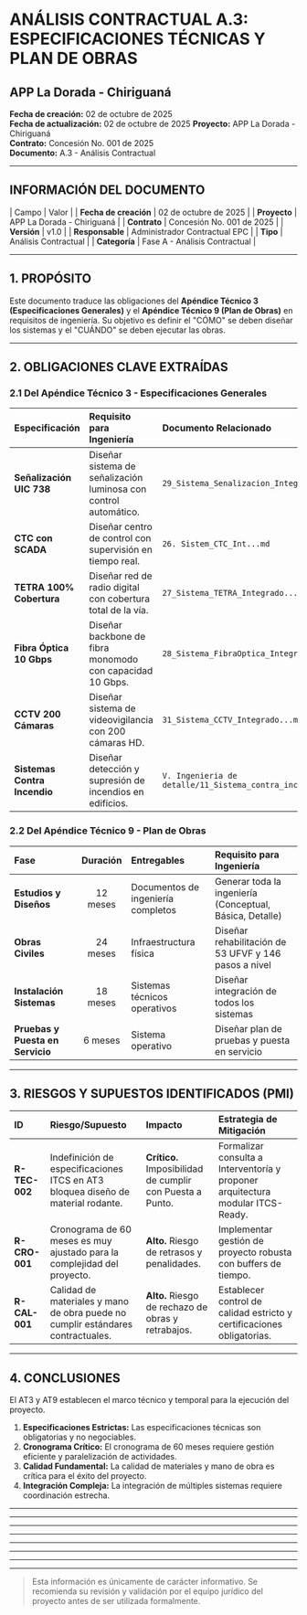 # ANÁLISIS CONTRACTUAL A.3: ESPECIFICACIONES TÉCNICAS Y PLAN DE OBRAS
## APP La Dorada - Chiriguaná

**Fecha de creación:** 02 de octubre de 2025  
**Fecha de actualización:** 02 de octubre de 2025
**Proyecto:** APP La Dorada - Chiriguaná  
**Contrato:** Concesión No. 001 de 2025  
**Documento:** A.3 - Análisis Contractual  

---
## INFORMACIÓN DEL DOCUMENTO

| Campo | Valor |
| **Fecha de creación** | 02 de octubre de 2025 |
| **Proyecto** | APP La Dorada - Chiriguaná |
| **Contrato** | Concesión No. 001 de 2025 |
| **Versión** | v1.0 |
| **Responsable** | Administrador Contractual EPC |
| **Tipo** | Análisis Contractual |
| **Categoría** | Fase A - Análisis Contractual |

---

## 1. PROPÓSITO

Este documento traduce las obligaciones del **Apéndice Técnico 3 (Especificaciones Generales)** y el **Apéndice Técnico 9 (Plan de Obras)** en requisitos de ingeniería. Su objetivo es definir el "CÓMO" se deben diseñar los sistemas y el "CUÁNDO" se deben ejecutar las obras.

---

## 2. OBLIGACIONES CLAVE EXTRAÍDAS

### 2.1 Del Apéndice Técnico 3 - Especificaciones Generales

| Especificación | Requisito para Ingeniería | Documento Relacionado |
|:---|:---|:---|
| **Señalización UIC 738** | Diseñar sistema de señalización luminosa con control automático. | `29_Sistema_Senalizacion_Integrado...md` |
| **CTC con SCADA** | Diseñar centro de control con supervisión en tiempo real. | `26. Sistem_CTC_Int...md` |
| **TETRA 100% Cobertura** | Diseñar red de radio digital con cobertura total de la vía. | `27_Sistema_TETRA_Integrado...md` |
| **Fibra Óptica 10 Gbps** | Diseñar backbone de fibra monomodo con capacidad 10 Gbps. | `28_Sistema_FibraOptica_Integrado...md` |
| **CCTV 200 Cámaras** | Diseñar sistema de videovigilancia con 200 cámaras HD. | `31_Sistema_CCTV_Integrado...md` |
| **Sistemas Contra Incendio** | Diseñar detección y supresión de incendios en edificios. | `V. Ingenieria de detalle/11_Sistema_contra_incendio...md` |

### 2.2 Del Apéndice Técnico 9 - Plan de Obras

| Fase | Duración | Entregables | Requisito para Ingeniería |
|:---|:---:|:---|:---|
| **Estudios y Diseños** | 12 meses | Documentos de ingeniería completos | Generar toda la ingeniería (Conceptual, Básica, Detalle) |
| **Obras Civiles** | 24 meses | Infraestructura física | Diseñar rehabilitación de 53 UFVF y 146 pasos a nivel |
| **Instalación Sistemas** | 18 meses | Sistemas técnicos operativos | Diseñar integración de todos los sistemas |
| **Pruebas y Puesta en Servicio** | 6 meses | Sistema operativo | Diseñar plan de pruebas y puesta en servicio |

---

## 3. RIESGOS Y SUPUESTOS IDENTIFICADOS (PMI)

| ID | Riesgo/Supuesto | Impacto | Estrategia de Mitigación |
|:---|:---|:---|:---|
| **R-TEC-002** | Indefinición de especificaciones ITCS en AT3 bloquea diseño de material rodante. | **Crítico.** Imposibilidad de cumplir con Puesta a Punto. | Formalizar consulta a Interventoría y proponer arquitectura modular ITCS-Ready. |
| **R-CRO-001** | Cronograma de 60 meses es muy ajustado para la complejidad del proyecto. | **Alto.** Riesgo de retrasos y penalidades. | Implementar gestión de proyecto robusta con buffers de tiempo. |
| **R-CAL-001** | Calidad de materiales y mano de obra puede no cumplir estándares contractuales. | **Alto.** Riesgo de rechazo de obras y retrabajos. | Establecer control de calidad estricto y certificaciones obligatorias. |

---

## 4. CONCLUSIONES

El AT3 y AT9 establecen el marco técnico y temporal para la ejecución del proyecto.
1.  **Especificaciones Estrictas:** Las especificaciones técnicas son obligatorias y no negociables.
2.  **Cronograma Crítico:** El cronograma de 60 meses requiere gestión eficiente y paralelización de actividades.
3.  **Calidad Fundamental:** La calidad de materiales y mano de obra es crítica para el éxito del proyecto.
4.  **Integración Compleja:** La integración de múltiples sistemas requiere coordinación estrecha.

---

----
----
----
----
----
----
----
> Esta información es únicamente de carácter informativo. Se recomienda su revisión y validación por el equipo jurídico del proyecto antes de ser utilizada formalmente.
